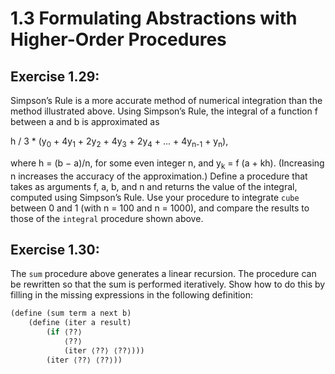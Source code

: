 # 1.3 Formulating Abstractions with Higher-Order Procedures

## Exercise 1.29:

Simpson’s Rule is a more accurate method of numerical integration than the method illustrated above. Using Simpson’s Rule, the integral of a function f between a and b is approximated as

h / 3 * (y<sub>0</sub> + 4y<sub>1</sub> + 2y<sub>2</sub> + 4y<sub>3</sub> + 2y<sub>4</sub> + ... + 4y<sub>n-1</sub> + y<sub>n</sub>),

where h = (b − a)/n, for some even integer n, and y<sub>k</sub> = f (a + kh). (Increasing n increases the accuracy of the approximation.) Define a procedure that takes as arguments f, a, b, and n and returns the value of the integral, computed using Simpson’s Rule. Use your procedure to integrate `cube` between 0 and 1 (with n = 100 and n = 1000), and compare the results to those of the `integral` procedure shown above.

## Exercise 1.30:

The `sum` procedure above generates a linear recursion. The procedure can be rewritten so that the sum is performed iteratively. Show how to do this by filling in the missing expressions in the following definition:

```scheme
(define (sum term a next b)
    (define (iter a result)
        (if ⟨??⟩
            ⟨??⟩
            (iter ⟨??⟩ ⟨??⟩)))
        (iter ⟨??⟩ ⟨??⟩))
```

